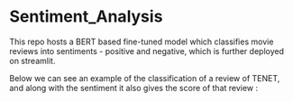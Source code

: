 # Sentiment_Analysis

This repo hosts a BERT based fine-tuned model which classifies movie reviews into sentiments - positive and negative, which is further deployed on streamlit.

Below we can see an example of the classification of a review of TENET, and along with the sentiment it also gives the score of that review :
